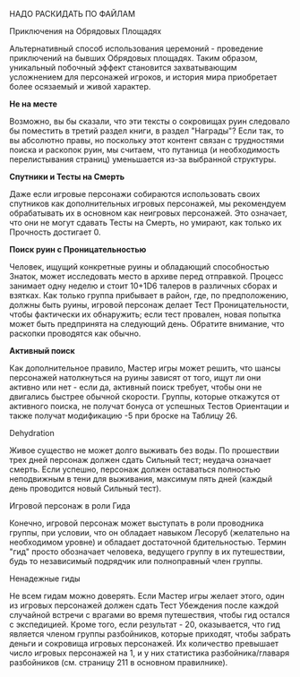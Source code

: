 

НАДО РАСКИДАТЬ ПО ФАЙЛАМ

Приключения на Обрядовых Площадях

  

Альтернативный способ использования церемоний - проведение приключений на бывших Обрядовых площадях. Таким образом, уникальный побочный эффект становится захватывающим усложнением для персонажей игроков, и история мира приобретает более осязаемый и живой характер.

  

**Не на месте**

  

Возможно, вы бы сказали, что эти тексты о сокровищах руин следовало бы поместить в третий раздел книги, в раздел "Награды"? Если так, то вы абсолютно правы, но поскольку этот контент связан с трудностями поиска и раскопок руин, мы считаем, что путаница (и необходимость перелистывания страниц) уменьшается из-за выбранной структуры.

  

**Спутники и Тесты на Смерть**

  

Даже если игровые персонажи собираются использовать своих спутников как дополнительных игровых персонажей, мы рекомендуем обрабатывать их в основном как неигровых персонажей. Это означает, что они не могут сдавать Тесты на Смерть, но умирают, как только их Прочность достигает 0.

  

**Поиск руин с Проницательностью**

  

Человек, ищущий конкретные руины и обладающий способностью Знаток, может исследовать место в архиве перед отправкой. Процесс занимает одну неделю и стоит 10+1D6 талеров в различных сборах и взятках. Как только группа прибывает в район, где, по предположению, должны быть руины, игровой персонаж делает Тест Проницательности, чтобы фактически их обнаружить; если тест провален, новая попытка может быть предпринята на следующий день. Обратите внимание, что раскопки проводятся как обычно.

  

**Активный поиск**

  

Как дополнительное правило, Мастер игры может решить, что шансы персонажей натолкнуться на руины зависят от того, ищут ли они активно или нет - если да, активный поиск требует, чтобы они не двигались быстрее обычной скорости. Группы, которые откажутся от активного поиска, не получат бонуса от успешных Тестов Ориентации и также получат модификацию -5 при броске на Таблицу 26.

  

Dehydration

  

Живое существо не может долго выживать без воды. По прошествии трех дней персонаж должен сдать Сильный тест; неудача означает смерть. Если успешно, персонаж должен оставаться полностью неподвижным в тени для выживания, максимум пять дней (каждый день проводится новый Сильный тест).

  

Игровой персонаж в роли Гида

  

Конечно, игровой персонаж может выступать в роли проводника группы, при условии, что он обладает навыком Лесоруб (желательно на необходимом уровне) и обладает достаточной бдительностью. Термин "гид" просто обозначает человека, ведущего группу в их путешествии, будь то независимый подрядчик или полноправный член группы.

  

Ненадежные гиды

  

Не всем гидам можно доверять. Если Мастер игры желает этого, один из игровых персонажей должен сдать Тест Убеждения после каждой случайной встречи с врагами во время путешествия, чтобы гид остался с экспедицией. Кроме того, если результат - 20, оказывается, что гид является членом группы разбойников, которые приходят, чтобы забрать деньги и сокровища игровых персонажей. Их количество превышает число игровых персонажей на 1, и у них статистика разбойника/главаря разбойников (см. страницу 211 в основном правилнике).

  

